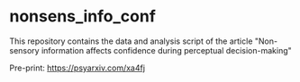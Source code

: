 # nonsens_info_conf
This repository contains the data and analysis script of the article "Non-sensory information affects confidence during perceptual decision-making"

Pre-print: https://psyarxiv.com/xa4fj
